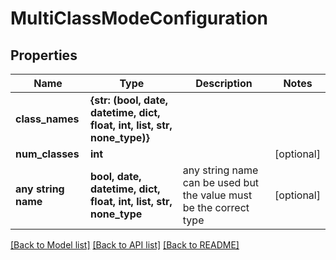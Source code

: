 # MultiClassModeConfiguration


## Properties
Name | Type | Description | Notes
------------ | ------------- | ------------- | -------------
**class_names** | **{str: (bool, date, datetime, dict, float, int, list, str, none_type)}** |  | 
**num_classes** | **int** |  | [optional] 
**any string name** | **bool, date, datetime, dict, float, int, list, str, none_type** | any string name can be used but the value must be the correct type | [optional]

[[Back to Model list]](../README.md#documentation-for-models) [[Back to API list]](../README.md#documentation-for-api-endpoints) [[Back to README]](../README.md)


